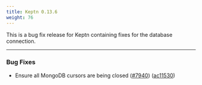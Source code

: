 ```yaml
---
title: Keptn 0.13.6
weight: 76
---
```


This is a bug fix release for Keptn containing fixes for the database connection.

---

### Bug Fixes

* Ensure all MongoDB cursors are being closed ([#7940](https://github.com/keptn/keptn/issues/7940)) ([ac11530](https://github.com/keptn/keptn/commit/ac11530d0eb82bdc5f66a94c2c8bd0171e53dc5c))

